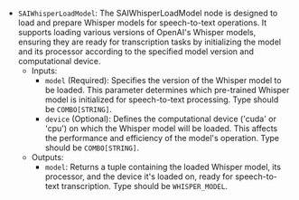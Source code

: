 - `SAIWhisperLoadModel`: The SAIWhisperLoadModel node is designed to load and prepare Whisper models for speech-to-text operations. It supports loading various versions of OpenAI's Whisper models, ensuring they are ready for transcription tasks by initializing the model and its processor according to the specified model version and computational device.
    - Inputs:
        - `model` (Required): Specifies the version of the Whisper model to be loaded. This parameter determines which pre-trained Whisper model is initialized for speech-to-text processing. Type should be `COMBO[STRING]`.
        - `device` (Optional): Defines the computational device ('cuda' or 'cpu') on which the Whisper model will be loaded. This affects the performance and efficiency of the model's operation. Type should be `COMBO[STRING]`.
    - Outputs:
        - `model`: Returns a tuple containing the loaded Whisper model, its processor, and the device it's loaded on, ready for speech-to-text transcription. Type should be `WHISPER_MODEL`.
